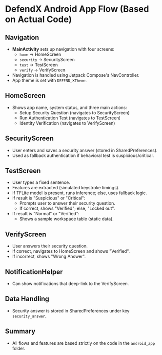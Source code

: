 # DefendX Android App Flow (Based on Actual Code)

## Navigation
- **MainActivity** sets up navigation with four screens:
  - `home` → HomeScreen
  - `security` → SecurityScreen
  - `test` → TestScreen
  - `verify` → VerifyScreen
- Navigation is handled using Jetpack Compose's NavController.
- App theme is set with `DEFEND_XTheme`.

## HomeScreen
- Shows app name, system status, and three main actions:
  - Setup Security Question (navigates to SecurityScreen)
  - Run Authentication Test (navigates to TestScreen)
  - Identity Verification (navigates to VerifyScreen)

## SecurityScreen
- User enters and saves a security answer (stored in SharedPreferences).
- Used as fallback authentication if behavioral test is suspicious/critical.

## TestScreen
- User types a fixed sentence.
- Features are extracted (simulated keystroke timings).
- If TFLite model is present, runs inference; else, uses fallback logic.
- If result is "Suspicious" or "Critical":
  - Prompts user to answer their security question.
  - If correct, shows "Verified"; else, "Locked out".
- If result is "Normal" or "Verified":
  - Shows a sample workspace table (static data).

## VerifyScreen
- User answers their security question.
- If correct, navigates to HomeScreen and shows "Verified".
- If incorrect, shows "Wrong Answer".

## NotificationHelper
- Can show notifications that deep-link to the VerifyScreen.

## Data Handling
- Security answer is stored in SharedPreferences under key `security_answer`.


## Summary
- All flows and features are based strictly on the code in the `android_app` folder.

